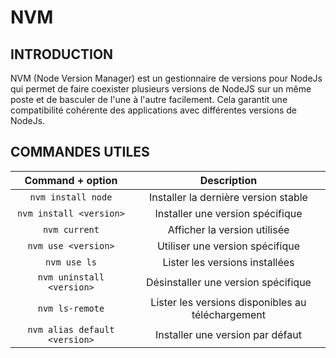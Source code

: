 # NVM
## INTRODUCTION
NVM (Node Version Manager) est un gestionnaire de versions pour NodeJs qui permet de faire coexister plusieurs versions de NodeJS sur un même poste et de basculer de l'une à l'autre facilement. Cela garantit une compatibilité cohérente des applications avec différentes versions de NodeJs.
## COMMANDES UTILES
| Command + option | Description |
| :--------------: | :---------: |
|`nvm install node`|Installer la dernière version stable|
|`nvm install <version>`|Installer une version spécifique|
|`nvm current`|Afficher la version utilisée|
|`nvm use <version>`|Utiliser une version spécifique|
|`nvm use ls`|Lister les versions installées|
|`nvm uninstall <version>`|Désinstaller une version spécifique|
|`nvm ls-remote`|Lister les versions disponibles au téléchargement|
|`nvm alias default <version>`|Installer une version par défaut|
